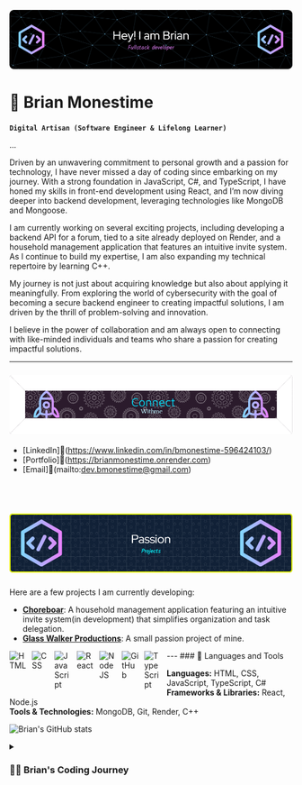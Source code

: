 ![Header](./github-header-image.png)

# 🔭 Brian Monestime 
**`Digital Artisan (Software Engineer & Lifelong Learner)`**

...



Driven by an unwavering commitment to personal growth and a passion for technology, I have never missed a day of coding since embarking on my journey. With a strong foundation in JavaScript, C#, and TypeScript, I have honed my skills in front-end development using React, and I’m now diving deeper into backend development, leveraging technologies like MongoDB and Mongoose.

I am currently working on several exciting projects, including developing a backend API for a forum, tied to a site already deployed on Render, and a household management application that features an intuitive invite system. As I continue to build my expertise, I am also expanding my technical repertoire by learning C++.

My journey is not just about acquiring knowledge but also about applying it meaningfully. From exploring the world of cybersecurity with the goal of becoming a secure backend engineer to creating impactful solutions, I am driven by the thrill of problem-solving and innovation.

I believe in the power of collaboration and am always open to connecting with like-minded individuals and teams who share a passion for creating impactful solutions.


---
### ![Header](./connect.png) 

- [LinkedIn]🤝(https://www.linkedin.com/in/bmonestime-596424103/)
- [Portfolio]🤝(https://brianmonestime.onrender.com)
- [Email]🤝(mailto:dev.bmonestime@gmail.com)


<br/>



# ![Header](./projects.png)

Here are a few projects I am currently developing:

- **[Choreboar](http://choreboar.onrender.com)**: A household management application featuring an intuitive invite system(in development) that simplifies organization and task delegation.
- **[Glass Walker Productions](http://glasswalker.onrender.com)**: A small passion project of mine. 


<div/>
---
### 🧰 Languages and Tools

<img align="left" alt="HTML" width="30px" style="padding-right:10px;" src="https://cdn.jsdelivr.net/gh/devicons/devicon/icons/html5/html5-plain.svg" />
<img align="left" alt="CSS" width="30px" style="padding-right:10px;" src="https://cdn.jsdelivr.net/gh/devicons/devicon/icons/css3/css3-plain.svg" />
<img align="left" alt="JavaScript" width="30px" style="padding-right:10px;" src="https://cdn.jsdelivr.net/gh/devicons/devicon/icons/javascript/javascript-plain.svg" />
<img align="left" alt="React" width="30px" style="padding-right:10px;" src="https://cdn.jsdelivr.net/gh/devicons/devicon/icons/react/react-original.svg" />
<img align="left" alt="NodeJS" width="30px" style="padding-right:10px;" src="https://cdn.jsdelivr.net/gh/devicons/devicon/icons/nodejs/nodejs-original.svg" />
<img align="left" alt="GitHub" width="30px" style="padding-right:10px;" src="https://cdn.jsdelivr.net/gh/devicons/devicon/icons/github/github-original.svg" />
<img align="left" alt="TypeScript" width="30px" style="padding-right:10px;" src="https://cdn.jsdelivr.net/gh/devicons/devicon/icons/typescript/typescript-plain.svg" />

**Languages:** HTML, CSS, JavaScript, TypeScript, C#  
**Frameworks & Libraries:** React, Node.js  
**Tools & Technologies:** MongoDB, Git, Render, C++


![Brian's GitHub stats](https://github-readme-stats.vercel.app/api?username=Laoban1337&show_icons=true&theme=radical)

</p>

<details>
 <summary><h3>👨‍💻 Brian's Coding Journey</h3></summary>
 My Journey: From Inspiration to Innovation

It all started with a spark of inspiration from an unexpected source—a movie called Hackers and a character known as Zero Cool. For me, this was more than just a film; it was a glimpse into a world where code could shape reality. The idea that I could communicate with machines, bend them to my will, and create something from nothing captivated me. That day, a seed was planted.

As the years went by, moving from Florida to Utah, the world of technology kept calling to me. Eventually, I decided to answer that call. With determination, I dove headfirst into the world of coding, making a promise to myself: I would never let a day pass without learning something new.

I began my journey with JavaScript, and as the lines of code started to make sense, a whole new universe opened up. The possibilities seemed endless, and my curiosity drove me deeper. I learned the basics of C#, explored TypeScript, and embraced the power of React. With every project, every bug I fixed, and every feature I built, my skills grew, and so did my passion.

But it wasn’t just about the code. I saw the potential to build something meaningful, something that could help others. That’s why I started working on a household management application—a tool designed to bring simplicity and organization to everyday life. The invite system I’m developing will be the heart of the application, allowing users to create shared spaces with ease.

At the same time, I began developing a backend API for a forum, a side project with hopes of making it open-source for others to use as well. It was a challenging endeavor, but one I approached with the same relentless drive that had guided me from the start. I chose MongoDB for the database, knowing it was the right tool to bring my vision to life.

But my journey didn’t stop there. Always eager to learn, I recently began exploring C++, a language that promises to unlock even more possibilities. I know that the more I learn, the more I can create, and the more I can give back to the world that has given me so much.

As my coding journey continues, I remain committed to growth, collaboration, and innovation. With every new skill I acquire and every project I complete, I’m not just writing code—I’m writing my story. A story of perseverance, passion, and the endless pursuit of knowledge.


<!--
**Laoban1337/Laoban1337** is a ✨ _special_ ✨ repository because its README.md (this file) appears on your GitHub profile.


Here are some ideas to get you started:

- 🔭 I’m currently working on ...
- 🌱 I’m currently learning ...
- 👯 I’m looking to collaborate on ...
- 🤔 I’m looking for help with ...
- 💬 Ask me about ...
- 📫 How to reach me: ...
- 😄 Pronouns: ...
- ⚡ Fun fact: ...
-->
